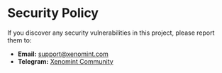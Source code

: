 # Security Policy

If you discover any security vulnerabilities in this project, please report them to:
- **Email:** support@xenomint.com
- **Telegram:** [Xenomint Community](https://t.me/Xeno_mint)
